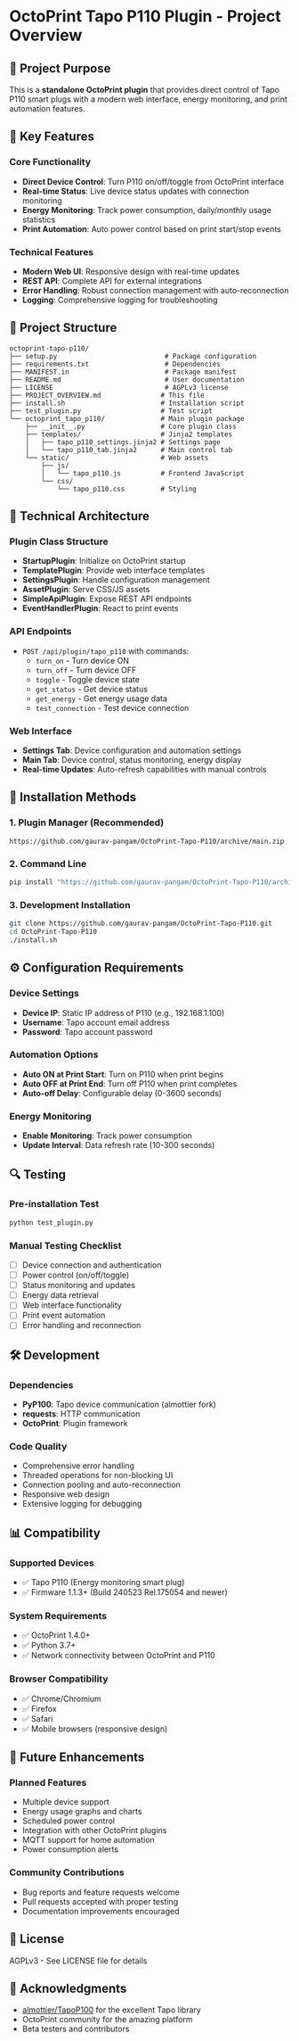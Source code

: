 # OctoPrint Tapo P110 Plugin - Project Overview

## 🎯 Project Purpose

This is a **standalone OctoPrint plugin** that provides direct control of Tapo P110 smart plugs with a modern web interface, energy monitoring, and print automation features.

## 🔑 Key Features

### Core Functionality
- **Direct Device Control**: Turn P110 on/off/toggle from OctoPrint interface
- **Real-time Status**: Live device status updates with connection monitoring
- **Energy Monitoring**: Track power consumption, daily/monthly usage statistics
- **Print Automation**: Auto power control based on print start/stop events

### Technical Features
- **Modern Web UI**: Responsive design with real-time updates
- **REST API**: Complete API for external integrations
- **Error Handling**: Robust connection management with auto-reconnection
- **Logging**: Comprehensive logging for troubleshooting

## 📁 Project Structure

```
octoprint-tapo-p110/
├── setup.py                           # Package configuration
├── requirements.txt                   # Dependencies
├── MANIFEST.in                        # Package manifest
├── README.md                          # User documentation
├── LICENSE                            # AGPLv3 license
├── PROJECT_OVERVIEW.md               # This file
├── install.sh                        # Installation script
├── test_plugin.py                    # Test script
└── octoprint_tapo_p110/              # Main plugin package
    ├── __init__.py                   # Core plugin class
    ├── templates/                    # Jinja2 templates
    │   ├── tapo_p110_settings.jinja2 # Settings page
    │   └── tapo_p110_tab.jinja2      # Main control tab
    └── static/                       # Web assets
        ├── js/
        │   └── tapo_p110.js          # Frontend JavaScript
        └── css/
            └── tapo_p110.css         # Styling
```

## 🔧 Technical Architecture

### Plugin Class Structure
- **StartupPlugin**: Initialize on OctoPrint startup
- **TemplatePlugin**: Provide web interface templates
- **SettingsPlugin**: Handle configuration management
- **AssetPlugin**: Serve CSS/JS assets
- **SimpleApiPlugin**: Expose REST API endpoints
- **EventHandlerPlugin**: React to print events

### API Endpoints
- `POST /api/plugin/tapo_p110` with commands:
  - `turn_on` - Turn device ON
  - `turn_off` - Turn device OFF
  - `toggle` - Toggle device state
  - `get_status` - Get device status
  - `get_energy` - Get energy usage data
  - `test_connection` - Test device connection

### Web Interface
- **Settings Tab**: Device configuration and automation settings
- **Main Tab**: Device control, status monitoring, energy display
- **Real-time Updates**: Auto-refresh capabilities with manual controls

## 🚀 Installation Methods

### 1. Plugin Manager (Recommended)
```
https://github.com/gaurav-pangam/OctoPrint-Tapo-P110/archive/main.zip
```

### 2. Command Line
```bash
pip install "https://github.com/gaurav-pangam/OctoPrint-Tapo-P110/archive/main.zip"
```

### 3. Development Installation
```bash
git clone https://github.com/gaurav-pangam/OctoPrint-Tapo-P110.git
cd OctoPrint-Tapo-P110
./install.sh
```

## ⚙️ Configuration Requirements

### Device Settings
- **Device IP**: Static IP address of P110 (e.g., 192.168.1.100)
- **Username**: Tapo account email address
- **Password**: Tapo account password

### Automation Options
- **Auto ON at Print Start**: Turn on P110 when print begins
- **Auto OFF at Print End**: Turn off P110 when print completes
- **Auto-off Delay**: Configurable delay (0-3600 seconds)

### Energy Monitoring
- **Enable Monitoring**: Track power consumption
- **Update Interval**: Data refresh rate (10-300 seconds)

## 🔍 Testing

### Pre-installation Test
```bash
python test_plugin.py
```

### Manual Testing Checklist
- [ ] Device connection and authentication
- [ ] Power control (on/off/toggle)
- [ ] Status monitoring and updates
- [ ] Energy data retrieval
- [ ] Web interface functionality
- [ ] Print event automation
- [ ] Error handling and reconnection

## 🛠️ Development

### Dependencies
- **PyP100**: Tapo device communication (almottier fork)
- **requests**: HTTP communication
- **OctoPrint**: Plugin framework

### Code Quality
- Comprehensive error handling
- Threaded operations for non-blocking UI
- Connection pooling and auto-reconnection
- Responsive web design
- Extensive logging for debugging

## 📊 Compatibility

### Supported Devices
- ✅ Tapo P110 (Energy monitoring smart plug)
- ✅ Firmware 1.1.3+ (Build 240523 Rel.175054 and newer)

### System Requirements
- ✅ OctoPrint 1.4.0+
- ✅ Python 3.7+
- ✅ Network connectivity between OctoPrint and P110

### Browser Compatibility
- ✅ Chrome/Chromium
- ✅ Firefox
- ✅ Safari
- ✅ Mobile browsers (responsive design)

## 🔄 Future Enhancements

### Planned Features
- Multiple device support
- Energy usage graphs and charts
- Scheduled power control
- Integration with other OctoPrint plugins
- MQTT support for home automation
- Power consumption alerts

### Community Contributions
- Bug reports and feature requests welcome
- Pull requests accepted with proper testing
- Documentation improvements encouraged

## 📄 License

AGPLv3 - See LICENSE file for details

## 🙏 Acknowledgments

- [almottier/TapoP100](https://github.com/almottier/TapoP100) for the excellent Tapo library
- OctoPrint community for the amazing platform
- Beta testers and contributors
